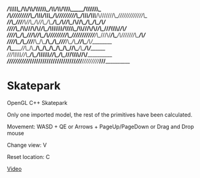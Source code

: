 
_____/\\\\\\\\\\\____/\\\\____________/\\\\__/\\\\\\\\\\\\\__________________/\\\\____________/\\\\_____/\\\\\\\\\_____/\\\\\\\\\\\\\\\_        
 ___/\\\/////////\\\_\/\\\\\\________/\\\\\\_\/\\\/////////\\\_______________\/\\\\\\________/\\\\\\___/\\\///////\\\__\/////////////\\\_       
  __\//\\\______\///__\/\\\//\\\____/\\\//\\\_\/\\\_______\/\\\_______________\/\\\//\\\____/\\\//\\\__\/\\\_____\/\\\_____________/\\\/__      
   ___\////\\\_________\/\\\\///\\\/\\\/_\/\\\_\/\\\\\\\\\\\\\\___/\\\\\\\\\\\_\/\\\\///\\\/\\\/_\/\\\__\///\\\\\\\\\/____________/\\\/____     
    ______\////\\\______\/\\\__\///\\\/___\/\\\_\/\\\/////////\\\_\///////////__\/\\\__\///\\\/___\/\\\___/\\\///////\\\_________/\\\/______    
     _________\////\\\___\/\\\____\///_____\/\\\_\/\\\_______\/\\\_______________\/\\\____\///_____\/\\\__/\\\______\//\\\______/\\\/________   
      __/\\\______\//\\\__\/\\\_____________\/\\\_\/\\\_______\/\\\_______________\/\\\_____________\/\\\_\//\\\______/\\\_____/\\\/__________  
       _\///\\\\\\\\\\\/___\/\\\_____________\/\\\_\/\\\\\\\\\\\\\/________________\/\\\_____________\/\\\__\///\\\\\\\\\/____/\\\/____________ 
        ___\///////////_____\///______________\///__\/////////////__________________\///______________\///_____\/////////_____\///______________
        

# Skatepark
OpenGL C++ Skatepark

Only one imported model, the rest of the primitives have been calculated.

Movement: WASD + QE or Arrows + PageUp/PageDown or Drag and Drop mouse

Change view: V

Reset location: C

[Video](https://www.youtube.com/watch?v=NPlIVm7E-7w)
